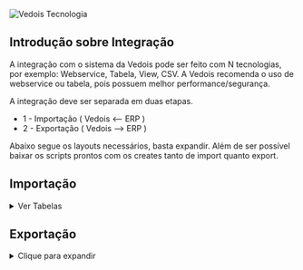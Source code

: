 ![Vedois Tecnologia](http://vedois.com.br/site/wp-content/uploads/2018/04/logovedoispreto3.png)

Introdução sobre Integração
-------------------------------

A integração com o sistema da Vedois pode ser feito com N tecnologias, por exemplo:
Webservice, Tabela, View, CSV. A Vedois recomenda o uso de webservice ou tabela, pois possuem melhor performance/segurança.

A integração deve ser separada em duas etapas.
  * 1 - Importação ( Vedois <-- ERP )
  * 2 - Exportação ( Vedois --> ERP )
  
Abaixo segue os layouts necessários, basta expandir.
Além de ser possível baixar os scripts prontos com os creates tanto de import quanto export.


Importação
-------------------------------

<details>
 <summary>Ver Tabelas</summary>
 
 Sistema: **Vedois-OEE**  **Atualizado em:** 14/12/2020


 <details>
   <summary>Nome da Tabela = **IMPORTMAQUINA**</summary>
 Tabela responsável pelo cadastro dos centros de recurso.

 |Coluna|Tipo de dado|Tamanho|Obs|Descrição|
 |-------------|-------------|-------------|-------------|-------------|
 |**empresa**|	Integer|	|	default=1|Código da Empresa|
 |**codigo**|	Varchar|max_length=30||Código da máquina|
 |descricao|	Varchar|max_length=128||Descrição da máquina|
 |linear|	BooleanField|		|default=False|Define se a máquina é linear, se ativo, o sistema troca automaticamente tudo que é relacionado a ciclo, para medida linear, por exemplo metros.|
 |grupo|	Varchar|	max_length=32||Nome do grupo de máquinas, associando com a ImportGrupoMaquina|	
 |**ativa**|	BooleanField|		|default=False|Define se a máquina está ativa/inativa|
 |fator_velocidade|	DecimalField|	max_digits=20, decimal_places=10|	default=1| Define modo de velocidade, manter default = 1
 |status_imp|Varchar|	max_length=1|	'N'=new, 'U'=update, 'I'=integrated|Define status da linha, caso for importação por tabela.|

 </details>


 <details>
  <summary>Nome da Tabela = **IMPORTGRUPOMAQUINA**</summary>
 Tabela responsável por criar grupos de máquinas, para facilitar a consulta de duas ou mais máquinas em relatórios, índices, entre outros.

 |Coluna|Tipo de dado|Tamanho|Obs|Descrição|
 |-------------|-------------|-------------|-------------|-------------|
 |**nome**|	Varchar|	max_length=32		||Nome do grupo de máquinas|
 |descricao|	Varchar	|max_length=128		||Descrição completa do grupo|
 |status_imp|	Varchar	|max_length=1|	'N'=new, 'U'=update, 'I'=integrated|	Define status da linha, caso for importação por tabela.|

 </details>


 <details>
  <summary>Nome da Tabela = **IMPORTOPERADOR**</summary>
 Tabela responsável por cadastrar os operadores que irão utilizar os terminais.

 |Coluna|Tipo de dado|Tamanho|Obs|Descrição|
 |-------------|-------------|-------------|-------------|-------------|
 |**empresa**|	Integer		|default=1||	Código da empresa|
 |**codigo**|	Varchar|	max_length=30||		Código do operador|
 |**nome**|	Varchar	|max_length=128||		Nome do operador|
 |**ativo**|	BooleanField||		default=True|	Define ativo/inativo|
 |status_imp	|Varchar	|max_length=1|	'N'=new, 'U'=update, 'I'=integrated| Define status da linha, caso for importação por tabela.|
 
 </details>


 <details>
  <summary>Nome da Tabela = **IMPORTMOTIVOPARADA**</summary>
 Tabela responsável por cadastrar os motivos de parada de máquina, como por exemplo manutenção mecânica, elétrica, entre outros.

 |Coluna|Tipo de dado|Tamanho|Obs|Descrição|
 |-------------|-------------|-------------|-------------|-------------|
 |**empresa**	|Integer		|default=1||	Código da empresa|
 |**codigo**	|Varchar|	max_length=30||		Código da parada|
 |descricao	|Varchar	|max_length=128		||Descrição da parada|
 |abreviacao	|Varchar	|max_length=16|	blank=True	|Abreviação da parada|
 |senha|	Varchar	|max_length=32|	blank=True|	Se não tiver senha, manter vazio. Se usar algum valor, ele será solicitado para confirmar a parada. Muito usado para mecânicos/eletricistas, onde apenas estes profissionais podem inserir determinadas paradas.|
 |cor	|RGBColorField		||blank=True, null=True|	Exemplo: ‘#ffffff’ = branco|
 |programada	|BooleanField		||default=False|	Quando true, este motivo de parada irá descontar do tempo previsto de produção, influenciando diretamente na disponibilidade do centro de recurso.|
 |**ativa**	|BooleanField		||default=True  |Define ativo/inativo|
 |setup	|BooleanField		||default=False	|Define se é uma parada de setup|
 |status_imp	|Varchar	|max_length=1|	'N'=new, 'U'=update, 'I'=integrated	| Define status da linha, caso for importação por tabela.|
 
 </details>


 <details>
  <summary>Nome da Tabela = **IMPORTMOTIVOREFUGO**</summary>
 Tabela responsável por cadastrar os motivos de refugo/apara que acontecem durante o processo produtivo.
 |Coluna|Tipo de dado|Tamanho|Obs|Descrição|
 |-------------|-------------|-------------|-------------|-------------|
 ||||||
 ||||||
 ||||||
 
 </details>


 <details>
  <summary>Nome da Tabela = **IMPORTPRODUTO**</summary>
 São cadastrados os produtos, para posterior associar às ordens de produção.
 |Coluna|Tipo de dado|Tamanho|Obs|Descrição|
 |-------------|-------------|-------------|-------------|-------------|
 ||||||
 ||||||
 ||||||
 
 </details>


 <details>
  <summary>Nome da Tabela = **IMPORTSUBPRODUTO**</summary>
 Subproduto da tabela de produtos.
 |Coluna|Tipo de dado|Tamanho|Obs|Descrição|
 |-------------|-------------|-------------|-------------|-------------|
 ||||||
 ||||||
 ||||||
 
  </details>


 <details>
  <summary>Nome da Tabela = **IMPORTFERRAMENTA**</summary>
 Ferramentas definem quanto deve-se incrementar a cada pulso de máquina. Utilizando uma injetora como exemplo, uma ferramenta seria o molde. Pois determinado
 molde, produz N peças a cada ciclo, com um tempo estimado de 30 segundos por exemplo.
 Para maquinas lineares, na maioria das vezes essa tabela não é utilizada na importação.
 |Coluna|Tipo de dado|Tamanho|Obs|Descrição|
 |-------------|-------------|-------------|-------------|-------------|
 ||||||
 ||||||
 ||||||
 
 </details>


 <details>
  <summary>Nome da Tabela = **IMPORTFERRAMENTAPRODUTO**</summary>
 Esta tabela é usada quando não há ImportFerramenta. A diferenciação das tabelas é que uma associa por códigos, esta utiliza cinco campos (empresa, maquina, produto,
 derivação e codigo_operacao).
 Com isso é possível aumentar o nível de detalhe em relação a tempo de ciclo. Pois pode-se ter um produto que é produzido com tempo X em uma máquina e tempo Y em
 outra.
 |Coluna|Tipo de dado|Tamanho|Obs|Descrição|
 |-------------|-------------|-------------|-------------|-------------|
 ||||||
 ||||||
 ||||||
 
 </details>


 <details>
  <summary>Nome da Tabela = **IMPORTOP**</summary>
 Tabela responsável pelas ordens de produção.
 |Coluna|Tipo de dado|Tamanho|Obs|Descrição|
 |-------------|-------------|-------------|-------------|-------------|
 ||||||
 ||||||
 ||||||
 
 </details>


 <details>
  <summary>Nome da Tabela = **IMPORTSEQUENCIAPRODUCAO**</summary>
 Tabela responsável por concentrar as sequencias de produção, também conhecidas como roteiros, atividades, entre outros.

 |Coluna|Tipo de dado|Tamanho|Obs|Descrição|
 |-------------|-------------|-------------|-------------|-------------|
 ||||||
 ||||||
 ||||||
 
 </details>


 <details>
  <summary>Nome da Tabela = **IMPORTCOMPONENTESIMPORTADOS**</summary>
 Tabela responsável por cadastrar os componentes que não são gerados pelo terminal, por exemplo a compra de bobinas de terceiros, etc.

 |Coluna|Tipo de dado|Tamanho|Obs|Descrição|
 |-------------|-------------|-------------|-------------|-------------|
 ||||||
 ||||||
 ||||||
 
 </details>


 <details>
  <summary>Nome da Tabela = **IMPORTCOMPONENTESOP**</summary>
 Tabela responsável por autorizar os produtos que podem ser consumidos em determinadas Ordens

 |Coluna|Tipo de dado|Tamanho|Obs|Descrição|
 |-------------|-------------|-------------|-------------|-------------|
 ||||||
 ||||||
 ||||||
 
 </details>
</details>












Exportação
-------------------------------

<details>
  <summary>Clique para expandir</summary>
  
teste

</details>
